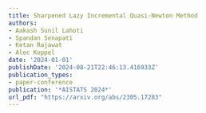 ```yaml
---
title: Sharpened Lazy Incremental Quasi-Newton Method
authors:
- Aakash Sunil Lahoti
- Spandan Senapati
- Ketan Rajawat
- Alec Koppel
date: '2024-01-01'
publishDate: '2024-08-21T22:46:13.416933Z'
publication_types:
- paper-conference
publication: '*AISTATS 2024*'
url_pdf: "https://arxiv.org/abs/2305.17283"
---
```

